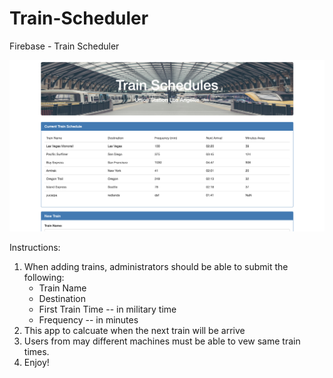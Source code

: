 # Train-Scheduler

Firebase - Train Scheduler 

![screenshot](Screenshot.png)

Instructions:
1. When adding trains, administrators should be able to submit the following:
    - Train Name
    - Destination
    - First Train Time -- in military time
    - Frequency -- in minutes
2. This app to calcuate when the next train will be arrive
3. Users from may different machines must be able to vew same train times.
4. Enjoy!
